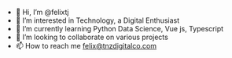 - 👋 Hi, I’m @felixtj
- 👀 I’m interested in Technology, a Digital Enthusiast
- 🌱 I’m currently learning Python Data Science, Vue js, Typescript
- 💞️ I’m looking to collaborate on various projects
- 📫 How to reach me felix@tnzdigitalco.com

<!---
felixtj/felixtj is a ✨ special ✨ repository because its `README.md` (this file) appears on your GitHub profile.
You can click the Preview link to take a look at your changes.
--->
